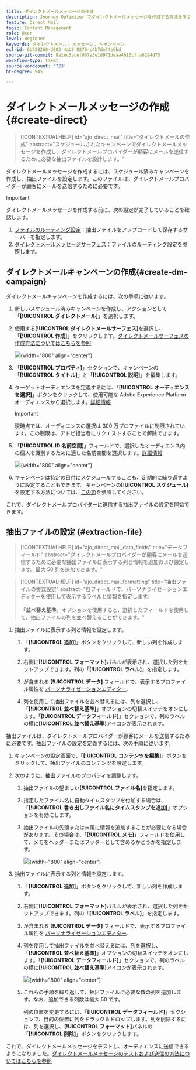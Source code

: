 ```yaml
---
title: ダイレクトメールメッセージの作成
description: Journey Optimizer でダイレクトメールメッセージを作成する方法を学ぶ
feature: Direct Mail
topic: Content Management
role: User
level: Beginner
keywords: ダイレクトメール, メッセージ, キャンペーン
exl-id: 6b438268-d983-4ab8-9276-c4b7de74e6bd
source-git-commit: 8a1ec5acef067e3e1d971deaa4b10cffa6294d75
workflow-type: tm+mt
source-wordcount: '723'
ht-degree: 94%

---
```


# ダイレクトメールメッセージの作成 {#create-direct}

>[!CONTEXTUALHELP]
>id="ajo_direct_mail"
>title="ダイレクトメールの作成"
>abstract="スケジュールされたキャンペーンでダイレクトメールメッセージを作成し、ダイレクトメールプロバイダーが顧客にメールを送信するために必要な抽出ファイルを設計します。"

ダイレクトメールメッセージを作成するには、スケジュール済みキャンペーンを作成し、抽出ファイルを設定します。このファイルは、ダイレクトメールプロバイダーが顧客にメールを送信するために必要です。

>[!IMPORTANT]
>
>ダイレクトメールメッセージを作成する前に、次の設定が完了していることを確認します。
>
>1. [ファイルのルーティング設定](../direct-mail/direct-mail-configuration.md#file-routing-configuration)：抽出ファイルをアップロードして保存するサーバーを指定します。
>1. [ダイレクトメールメッセージサーフェス](../direct-mail/direct-mail-configuration.md#direct-mail-surface)：ファイルのルーティング設定を参照します。


## ダイレクトメールキャンペーンの作成{#create-dm-campaign}

ダイレクトメールキャンペーンを作成するには、次の手順に従います。

1. 新しいスケジュール済みキャンペーンを作成し、アクションとして「**[!UICONTROL ダイレクトメール]**」を選択します。

1. 使用する&#x200B;**[!UICONTROL ダイレクトメールサーフェス]**&#x200B;を選択し、「**[!UICONTROL 作成]**」をクリックします。[ダイレクトメールサーフェスの作成方法についてはこちらを参照](direct-mail-configuration.md#direct-mail-surface)

   ![](assets/direct-mail-campaign.png){width="800" align="center"}

1. 「**[!UICONTROL プロパティ]**」セクションで、キャンペーンの「**[!UICONTROL タイトル]**」と「**[!UICONTROL 説明]**」を編集します。

1. ターゲットオーディエンスを定義するには、「**[!UICONTROL オーディエンスを選択]**」ボタンをクリックして、使用可能な Adobe Experience Platform オーディエンスから選択します。[詳細情報](../audience/about-audiences.md)

   >[!IMPORTANT]
   >
   >現時点では、オーディエンスの選択は 300 万プロファイルに制限されています。この制限は、アドビ担当者にリクエストすることで解除できます。

1. 「**[!UICONTROL ID 名前空間]**」フィールドで、選択したオーディエンス内の個人を識別するために適した名前空間を選択します。[詳細情報](../event/about-creating.md#select-the-namespace)

   ![](assets/direct-mail-campaign-properties.png){width="800" align="center"}

1. キャンペーンは特定の日付にスケジュールすることも、定期的に繰り返すように設定することもできます。キャンペーンの&#x200B;**[!UICONTROL スケジュール]**&#x200B;を設定する方法については、[この節](../campaigns/create-campaign.md#schedule)を参照してください。

これで、ダイレクトメールプロバイダーに送信する抽出ファイルの設定を開始できます。

## 抽出ファイルの設定 {#extraction-file}

>[!CONTEXTUALHELP]
>id="ajo_direct_mail_data_fields"
>title="データフィールド"
>abstract="ダイレクトメールプロバイダーが顧客にメールを送信するために必要な抽出ファイルに表示する列と情報を追加および設定します。最大 50 列を追加できます。"

>[!CONTEXTUALHELP]
>id="ajo_direct_mail_formatting"
>title="抽出ファイルの書式設定"
>abstract="各フィールドで、パーソナライゼーションエディターを使用して表示するラベルと情報を指定します。 <br/><br/>「<b>並べ替え基準</b>」オプションを使用すると、選択したフィールドを使用して、抽出ファイルの列を並べ替えることができます。"

1. 抽出ファイルに表示する列と情報を設定します。

   1. 「**[!UICONTROL 追加]**」ボタンをクリックして、新しい列を作成します。

   1. 右側に&#x200B;**[!UICONTROL フォーマット]**&#x200B;パネルが表示され、選択した列をセットアップできます。列の「**[!UICONTROL ラベル]**」を指定します。

   1. が含まれる **[!UICONTROL データ]** フィールドで、表示するプロファイル属性を [パーソナライゼーションエディター](../personalization/personalization-build-expressions.md).

   1. 列を使用して抽出ファイルを並べ替えるには、列を選択し、「**[!UICONTROL 並べ替え基準]**」オプションの切替スイッチをオンにします。「**[!UICONTROL データフィールド]**」セクションで、列のラベルの横に&#x200B;**[!UICONTROL 並べ替え基準]**&#x200B;アイコンが表示されます。







抽出ファイルは、ダイレクトメールプロバイダーが顧客にメールを送信するために必要です。抽出ファイルの設定を定義するには、次の手順に従います。

1. キャンペーンの設定画面で、「**[!UICONTROL コンテンツを編集]**」ボタンをクリックして、抽出ファイルのコンテンツを設定します。

1. 次のように、抽出ファイルのプロパティを調整します。

   1. 抽出ファイルの望ましい&#x200B;**[!UICONTROL ファイル名]**&#x200B;を指定します。

   1. 指定したファイル名に自動タイムスタンプを付加する場合は、「**[!UICONTROL 書き出しファイル名にタイムスタンプを追加]**」オプションを有効にします。

   1. 抽出ファイルの先頭または末尾に情報を追加することが必要になる場合があります。その場合は、「**[!UICONTROL メモ]**」フィールドを使用して、メモをヘッダーまたはフッターとして含めるかどうかを指定します。

      ![](assets/direct-mail-properties.png){width="800" align="center"}

1. 抽出ファイルに表示する列と情報を設定します。

   1. 「**[!UICONTROL 追加]**」ボタンをクリックして、新しい列を作成します。

   1. 右側に&#x200B;**[!UICONTROL フォーマット]**&#x200B;パネルが表示され、選択した列をセットアップできます。列の「**[!UICONTROL ラベル]**」を指定します。

   1. が含まれる **[!UICONTROL データ]** フィールドで、表示するプロファイル属性を [パーソナライゼーションエディター](../personalization/personalization-build-expressions.md).

   1. 列を使用して抽出ファイルを並べ替えるには、列を選択し、「**[!UICONTROL 並べ替え基準]**」オプションの切替スイッチをオンにします。「**[!UICONTROL データフィールド]**」セクションで、列のラベルの横に&#x200B;**[!UICONTROL 並べ替え基準]**&#x200B;アイコンが表示されます。

      ![](assets/direct-mail-content.png){width="800" align="center"}

   1. これらの手順を繰り返して、抽出ファイルに必要な数の列を追加します。なお、追加できる列数は最大 50 です。

      列の位置を変更するには、「**[!UICONTROL データフィールド]**」セクションで、目的の位置に列をドラッグ＆ドロップします。列を削除するには、列を選択し、**[!UICONTROL フォーマット]**&#x200B;パネルの「**[!UICONTROL 削除]**」ボタンをクリックします。

これで、ダイレクトメールメッセージをテストし、オーディエンスに送信できるようになりました。[ダイレクトメールメッセージのテストおよび送信の方法についてはこちらを参照](test-send-direct-mail.md)
